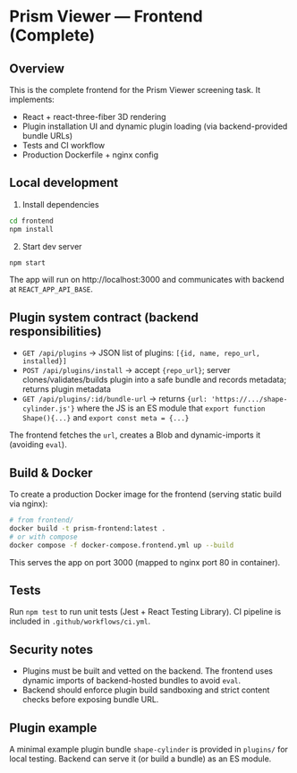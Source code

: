 # Prism Viewer — Frontend (Complete)


## Overview
This is the complete frontend for the Prism Viewer screening task. It implements:
- React + react-three-fiber 3D rendering
- Plugin installation UI and dynamic plugin loading (via backend-provided bundle URLs)
- Tests and CI workflow
- Production Dockerfile + nginx config


## Local development
1. Install dependencies
```bash
cd frontend
npm install
```
2. Start dev server
```bash
npm start
```
The app will run on http://localhost:3000 and communicates with backend at `REACT_APP_API_BASE`.


## Plugin system contract (backend responsibilities)
- `GET /api/plugins` -> JSON list of plugins: `[{id, name, repo_url, installed}]`
- `POST /api/plugins/install` -> accept `{repo_url}`; server clones/validates/builds plugin into a safe bundle and records metadata; returns plugin metadata
- `GET /api/plugins/:id/bundle-url` -> returns `{url: 'https://.../shape-cylinder.js'}` where the JS is an ES module that `export function Shape(){...}` and `export const meta = {...}`


The frontend fetches the `url`, creates a Blob and dynamic-imports it (avoiding `eval`).


## Build & Docker
To create a production Docker image for the frontend (serving static build via nginx):
```bash
# from frontend/
docker build -t prism-frontend:latest .
# or with compose
docker compose -f docker-compose.frontend.yml up --build
```
This serves the app on port 3000 (mapped to nginx port 80 in container).


## Tests
Run `npm test` to run unit tests (Jest + React Testing Library). CI pipeline is included in `.github/workflows/ci.yml`.


## Security notes
- Plugins must be built and vetted on the backend. The frontend uses dynamic imports of backend-hosted bundles to avoid `eval`.
- Backend should enforce plugin build sandboxing and strict content checks before exposing bundle URL.


## Plugin example
A minimal example plugin bundle `shape-cylinder` is provided in `plugins/` for local testing. Backend can serve it (or build a bundle) as an ES module.
